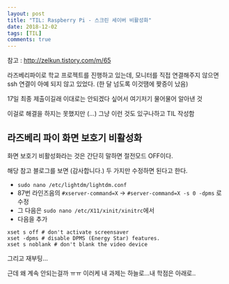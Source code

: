 ```yaml
---
layout: post
title: "TIL: Raspberry Pi - 스크린 세이버 비활성화"
date: 2018-12-02
tags: [TIL]
comments: true
---
```


참고 : http://zelkun.tistory.com/m/65

라즈베리파이로 학교 프로젝트를 진행하고 있는데, 모니터를 직접 연결해주지 않으면 ssh 연결이 아예 되지 않고 있었다. (한 달 넘도록 이것땜에 짲증이 났음)

17일 최종 제출이길래 이대로는 안되겠다 싶어서 여기저기 물어물어 알아낸 것

이걸로 해결을 하지는 못했지만 (...) 그냥 이런 것도 있구나하고 TIL 작성함

## 라즈베리 파이 화면 보호기 비활성화

화면 보호기 비활성화라는 것은 간단히 말하면 절전모드 OFF이다.

해당 참고 블로그를 보면 (감사합니다.) 두 가지만 수정하면 된다고 한다.

- `sudo nano /etc/lightdm/lightdm.conf`
- 87번 라인즈음의 `#xserver-command=X` -> `#server-command=X -s 0 -dpms` 로 수정
- 그 다음은 `sudo nano /etc/X11/xinit/xinitrc`에서
- 다음을 추가

```
xset s off # don't activate screensaver
xset -dpms # disable DPMS (Energy Star) features.
xset s noblank # don't blank the video device
```

그리고 재부팅...

근데 왜 계속 안되는걸까 ㅠㅠ 이러케 내 과제는 하늘로...내 학점은 아래로..
